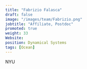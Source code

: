 ```yaml
---
title: "Fabrizio Falasca"
draft: false
image: "/images/team/Fabrizio.png"
jobtitle: "Affiliate, Postdoc"
promoted: true
weight: 33
Website:
position: Dynamical Systems
tags: [Ocean]
---
```



NYU
